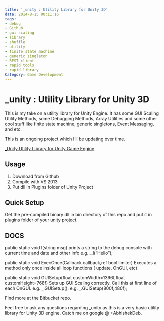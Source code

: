 ```yaml
---
title: '_unity : Utility Library for Unity 3D'
date: 2014-8-15 00:11:16
tags: 
- debug
- Github
- gui scaling
- library
- shuffle
- utility
- finite state machine
- generic singleton
- REST client
- rapid tools
- rapid library
Category: Game Development
---
```


# _unity : Utility Library for Unity 3D

This is my take on a utility library for Unity Engine. It has some GUI Scaling Utility Methods, some Debugging Methods, Array Utilities and some other cool stuff like finite state machine, generic singletons, Event Messaging, and etc. 

<!-- more -->

This is an ongoing project which I’ll be updating over time.

[_Unity Utility Library for Unity Game Engine](https://bitbucket.org/skipbits/_unity)


## Usage
1. Download from Github
2. Compile with VS 2013
3. Put dll in Plugins folder of Unity Project

## Quick Setup
Get the pre-compiled binary dll in bin directory of this repo and put it in plugins folder of your unity project.


## DOCS

public static void l(string msg)
prints a string to the debug console with current time and date and other info e.g. _.l(“Hello”);

public static void ExecOnce(Callback callback,ref bool limiter)
Executes a method only once inside all loop functions ( update, OnGUI, etc)

public static void GUISetup(float customWidth=1366f,float customHeight=768f)
Sets up GUI Scaling correctly. Call this at first line of each OnGUI. e.g. _.GUISetup(); e.g. _.GUISetup(800f,480f);

Find more at the Bitbucket repo.

Feel free to ask any questions regarding _unity as this is a very basic utility library for Unity 3D engine. Catch me on google @ +AbhishekDeb.


